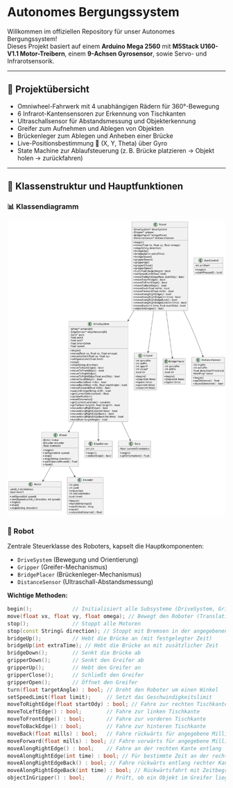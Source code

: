 # Autonomes Bergungssystem

Willkommen im offiziellen Repository für unser Autonomes Bergungssystem!  
Dieses Projekt basiert auf einem **Arduino Mega 2560** mit **M5Stack U160-V1.1 Motor-Treibern**, einem **9-Achsen Gyrosensor**, sowie Servo- und Infrarotsensorik.


---

## 🔹 Projektübersicht

- Omniwheel-Fahrwerk mit 4 unabhängigen Rädern für 360°-Bewegung
- 6 Infrarot-Kantensensoren zur Erkennung von Tischkanten
- Ultraschallsensor für Abstandsmessung und Objekterkennung
- Greifer zum Aufnehmen und Ablegen von Objekten
- Brückenleger zum Ablegen und Anheben einer Brücke
- Live-Positionsbestimmung 📍 (X, Y, Theta) über Gyro
- State Machine zur Ablaufsteuerung (z. B. Brücke platzieren → Objekt holen → zurückfahren)

---

## 🔹 Klassenstruktur und Hauptfunktionen
### 📊 Klassendiagramm
![alternative text](https://github.com/K33vin11/POE/blob/main/KlassenDiagramm.png)


### 🔹 Robot

Zentrale Steuerklasse des Roboters, kapselt die Hauptkomponenten:

- `DriveSystem` (Bewegung und Orientierung)
- `Gripper` (Greifer-Mechanismus)
- `BridgePlacer` (Brückenleger-Mechanismus)
- `DistanceSensor` (Ultraschall-Abstandsmessung)

**Wichtige Methoden:**

```cpp
begin();             // Initialisiert alle Subsysteme (DriveSystem, Gripper, BridgePlacer, DistanceSensor)
move(float vx, float vy, float omega); // Bewegt den Roboter (Translation + Rotation)
stop();              // Stoppt alle Motoren
stop(const String& direction); // Stoppt mit Bremsen in der angegebenen Richtung ("fw", "bw")
bridgeUp();          // Hebt die Brücke an (mit festgelegter Zeit)
bridgeUp(int extraTime); // Hebt die Brücke an mit zusätzlicher Zeit
bridgeDown();        // Senkt die Brücke ab
gripperDown();       // Senkt den Greifer ab
gripperUp();         // Hebt den Greifer an
gripperClose();      // Schließt den Greifer
gripperOpen();       // Öffnet den Greifer
turn(float targetAngle) : bool; // Dreht den Roboter um einen Winkel
setSpeedLimit(float limit);     // Setzt das Geschwindigkeitslimit
moveToRightEdge(float startOdy) : bool; // Fahre zur rechten Tischkante mit Startorientierung
moveToLeftEdge() : bool;        // Fahre zur linken Tischkante
moveToFrontEdge() : bool;       // Fahre zur vorderen Tischkante
moveToBackEdge() : bool;        // Fahre zur hinteren Tischkante
moveBack(float mills) : bool;   // Fahre rückwärts für angegebene Millisekunden
moveForward(float mills) : bool; // Fahre vorwärts für angegebene Millisekunden
moveAlongRightEdge() : bool;    // Fahre an der rechten Kante entlang
moveAlongRightEdge(int time) : bool; // Für bestimmte Zeit an der rechten Kante entlangfahren
moveAlongRightEdgeBack() : bool; // Fahre rückwärts entlang rechter Kante bis linke Kante erkannt wird
moveAlongRightEdgeBack(int time) : bool; // Rückwärtsfahrt mit Zeitbegrenzung entlang rechter Kante
objectInGripper() : bool;       // Prüft, ob ein Objekt im Greifer liegt (Sensor oder Ultraschall)
